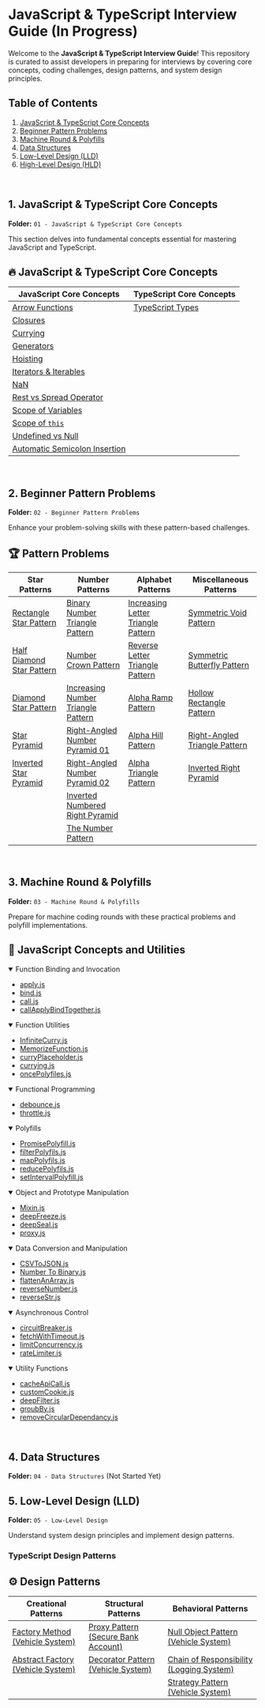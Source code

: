 # JavaScript & TypeScript Interview Guide (In Progress)

Welcome to the **JavaScript & TypeScript Interview Guide**! This repository is curated to assist developers in preparing for interviews by covering core concepts, coding challenges, design patterns, and system design principles.

## Table of Contents

1. [JavaScript & TypeScript Core Concepts](#1-javascript--typescript-core-concepts)
2. [Beginner Pattern Problems](#2-beginner-pattern-problems)
3. [Machine Round & Polyfills](#3-machine-round--polyfills)
4. [Data Structures](#4-data-structures)
5. [Low-Level Design (LLD)](#5-low-level-design-lld)
6. [High-Level Design (HLD)](#6-high-level-design-hld)

<br>


## 1. JavaScript & TypeScript Core Concepts

**Folder:** `01 - JavaScript & TypeScript Core Concepts`

This section delves into fundamental concepts essential for mastering JavaScript and TypeScript.

## 🔥 JavaScript & TypeScript Core Concepts

| **JavaScript Core Concepts** | **TypeScript Core Concepts** |
| ---------------------------- | ---------------------------- |
| [Arrow Functions](01%20-%20JavaScript%20&%20TypeScript%20Core%20Concepts/JavaScript/arrow.md) | [TypeScript Types](01%20-%20JavaScript%20&%20TypeScript%20Core%20Concepts/TypeScript/types.md) |
| [Closures](01%20-%20JavaScript%20&%20TypeScript%20Core%20Concepts/JavaScript/closures.md) | |
| [Currying](01%20-%20JavaScript%20&%20TypeScript%20Core%20Concepts/JavaScript/currying.md) | |
| [Generators](01%20-%20JavaScript%20&%20TypeScript%20Core%20Concepts/JavaScript/generator.md) | |
| [Hoisting](01%20-%20JavaScript%20&%20TypeScript%20Core%20Concepts/JavaScript/hoisting.md) | |
| [Iterators & Iterables](01%20-%20JavaScript%20&%20TypeScript%20Core%20Concepts/JavaScript/Iterators-and-Iterables.md) | |
| [NaN](01%20-%20JavaScript%20&%20TypeScript%20Core%20Concepts/JavaScript/NaN.md) | |
| [Rest vs Spread Operator](01%20-%20JavaScript%20&%20TypeScript%20Core%20Concepts/JavaScript/rest-vs-spread.md) | |
| [Scope of Variables](01%20-%20JavaScript%20&%20TypeScript%20Core%20Concepts/JavaScript/scope-of-variables.md) | |
| [Scope of `this`](01%20-%20JavaScript%20&%20TypeScript%20Core%20Concepts/JavaScript/scope-of-this.md) | |
| [Undefined vs Null](01%20-%20JavaScript%20&%20TypeScript%20Core%20Concepts/JavaScript/undefined-vs-null.md) | |
| [Automatic Semicolon Insertion](01%20-%20JavaScript%20&%20TypeScript%20Core%20Concepts/JavaScript/asi.md) | |


<br>

## 2. Beginner Pattern Problems

**Folder:** `02 - Beginner Pattern Problems`

Enhance your problem-solving skills with these pattern-based challenges.

## 🏆 Pattern Problems

| **Star Patterns** | **Number Patterns** | **Alphabet Patterns** | **Miscellaneous Patterns** |
| ----------------- | ------------------- | --------------------- | ------------------------- |
| [Rectangle Star Pattern](./02%20-%20Beginner%20Pattern-Problems/Pattern-1%20Reactangle-Star-Pattern.js) | [Binary Number Triangle Pattern](./02%20-%20Beginner%20Pattern-Problems/Pattern-11%20Binary-Number-Triangle-Pattern.js) | [Increasing Letter Triangle Pattern](./02%20-%20Beginner%20Pattern-Problems/Pattern-14%20Increasing-Letter-Triangle-Pattern.js) | [Symmetric Void Pattern](./02%20-%20Beginner%20Pattern-Problems/Pattern-19%20Symmetric-Void-Pattern.js) |
| [Half Diamond Star Pattern](./02%20-%20Beginner%20Pattern-Problems/Pattern-10%20Half-Diamond-Star-Pattern.js) | [Number Crown Pattern](./02%20-%20Beginner%20Pattern-Problems/Pattern-12%20Number-Crown-Pattern.js) | [Reverse Letter Triangle Pattern](./02%20-%20Beginner%20Pattern-Problems/Pattern-15%20Reverse-Letter-Triangle-Pattern.js) | [Symmetric Butterfly Pattern](./02%20-%20Beginner%20Pattern-Problems/Pattern-20%20Symmetric-Butterfly-Pattern.js) |
| [Diamond Star Pattern](./02%20-%20Beginner%20Pattern-Problems/Pattern-9%20Diamond-Star-Pattern.js) | [Increasing Number Triangle Pattern](./02%20-%20Beginner%20Pattern-Problems/Pattern-13%20Increasing-Number-Triangle-Pattern.js) | [Alpha Ramp Pattern](./02%20-%20Beginner%20Pattern-Problems/Pattern-16%20Alpha-Ramp-Pattern.js) | [Hollow Rectangle Pattern](./02%20-%20Beginner%20Pattern-Problems/Pattern-21%20Hollow-Rectangle-Pattern.js) |
| [Star Pyramid](./02%20-%20Beginner%20Pattern-Problems/Pattern-7%20Star-Pyramid.js) | [Right-Angled Number Pyramid 01](./02%20-%20Beginner%20Pattern-Problems/Pattern-3%20Right-Angled-Number-Pyramid-01.js) | [Alpha Hill Pattern](./02%20-%20Beginner%20Pattern-Problems/Pattern-17%20Alpha-Hill-Pattern.js) | [Right-Angled Triangle Pattern](./02%20-%20Beginner%20Pattern-Problems/Pattern-2%20Right-Angled-Triangle-Pattern.js) |
| [Inverted Star Pyramid](./02%20-%20Beginner%20Pattern-Problems/Pattern-8%20Inverted-Star-Pyramid.js) | [Right-Angled Number Pyramid 02](./02%20-%20Beginner%20Pattern-Problems/Pattern-4%20Right-Angled-Number-Pyramid-02.js) | [Alpha Triangle Pattern](./02%20-%20Beginner%20Pattern-Problems/Pattern-18%20Alpha-Triangle-Pattern.js) | [Inverted Right Pyramid](./02%20-%20Beginner%20Pattern-Problems/Pattern-5%20Inverted-Right-Pyramid.js) |
|                   | [Inverted Numbered Right Pyramid](./02%20-%20Beginner%20Pattern-Problems/Pattern-6%20Inverted-Numbered-Right-Pyramid.js) | | |
|                   | [The Number Pattern](./02%20-%20Beginner%20Pattern-Problems/Pattern-22%20The-Number-Pattern.js) | | |

<br>

## 3. Machine Round & Polyfills

**Folder:** `03 - Machine Round & Polyfills`

Prepare for machine coding rounds with these practical problems and polyfill implementations.

## 🚀 JavaScript Concepts and Utilities

<details open>
  <summary>Function Binding and Invocation</summary>

  - [apply.js](./03%20-%20Machine%20Round%20&%20polyfills/apply.js)
  - [bind.js](./03%20-%20Machine%20Round%20&%20polyfills/bind.js)
  - [call.js](./03%20-%20Machine%20Round%20&%20polyfills/call.js)
  - [callApplyBindTogether.js](./03%20-%20Machine%20Round%20&%20polyfills/callApplyBindTogether.js)
</details>

<details open>
  <summary>Function Utilities</summary>

  - [InfiniteCurry.js](./03%20-%20Machine%20Round%20&%20polyfills/InfiniteCurry.js)
  - [MemorizeFunction.js](./03%20-%20Machine%20Round%20&%20polyfills/MemorizeFunction.js)
  - [curryPlaceholder.js](./03%20-%20Machine%20Round%20&%20polyfills/curryPlaceholder.js)
  - [currying.js](./03%20-%20Machine%20Round%20&%20polyfills/currying.js)
  - [oncePolyfiles.js](./03%20-%20Machine%20Round%20&%20polyfills/oncePolyfiles.js)
</details>


<details open>
  <summary>Functional Programming</summary>

  - [debounce.js](./03%20-%20Machine%20Round%20&%20polyfills/debounce.js)
  - [throttle.js](./03%20-%20Machine%20Round%20&%20polyfills/throttle.js)
</details>


<details open>
  <summary>Polyfills</summary>

  - [PromisePolyfill.js](./03%20-%20Machine%20Round%20&%20polyfills/PromisePolyfill.js)
  - [filterPolyfils.js](./03%20-%20Machine%20Round%20&%20polyfills/filterPolyfils.js)
  - [mapPolyfils.js](./03%20-%20Machine%20Round%20&%20polyfills/mapPolyfils.js)
  - [reducePolyfils.js](./03%20-%20Machine%20Round%20&%20polyfills/reducePolyfils.js)
  - [setIntervalPolyfill.js](./03%20-%20Machine%20Round%20&%20polyfills/setIntervalPolyfill.js)
</details>

<details open>
  <summary>Object and Prototype Manipulation</summary>

  - [Mixin.js](./03%20-%20Machine%20Round%20&%20polyfills/Mixin.js)
  - [deepFreeze.js](./03%20-%20Machine%20Round%20&%20polyfills/deepFreeze.js)
  - [deepSeal.js](./03%20-%20Machine%20Round%20&%20polyfills/deepSeal.js)
  - [proxy.js](./03%20-%20Machine%20Round%20&%20polyfills/proxy.js)
</details>


<details open>
  <summary>Data Conversion and Manipulation</summary>

  - [CSVToJSON.js](./03%20-%20Machine%20Round%20&%20polyfills/CSVToJSON.js)
  - [Number To Binary.js](./03%20-%20Machine%20Round%20&%20polyfills/Number%20To%20Binary.js)
  - [flattenAnArray.js](./03%20-%20Machine%20Round%20&%20polyfills/flattenAnArray.js)
  - [reverseNumber.js](./03%20-%20Machine%20Round%20&%20polyfills/reverseNumber.js)
  - [reverseStr.js](./03%20-%20Machine%20Round%20&%20polyfills/reverseStr.js)
</details>


<details open>
  <summary>Asynchronous Control</summary>

  - [circuitBreaker.js](./03%20-%20Machine%20Round%20&%20polyfills/circuitBreaker.js)
  - [fetchWithTimeout.js](./03%20-%20Machine%20Round%20&%20polyfills/fetchWithTimeout.js)
  - [limitConcurrency.js](./03%20-%20Machine%20Round%20&%20polyfills/limitConcurrency.js)
  - [rateLimiter.js](./03%20-%20Machine%20Round%20&%20polyfills/rateLimiter.js)
</details>


<details open>
  <summary>Utility Functions</summary>

  - [cacheApiCall.js](./03%20-%20Machine%20Round%20&%20polyfills/cacheApiCall.js)
  - [customCookie.js](./03%20-%20Machine%20Round%20&%20polyfills/customCookie.js)
  - [deepFilter.js](./03%20-%20Machine%20Round%20&%20polyfills/deepFilter.js)
  - [groubBy.js](./03%20-%20Machine%20Round%20&%20polyfills/groubBy.js)
  - [removeCircularDependancy.js](./03%20-%20Machine%20Round%20&%20polyfills/removeCircularDependancy.js)
</details>
<br>

## 4. Data Structures

**Folder:** `04 - Data Structures` (Not Started Yet)

## 5. Low-Level Design (LLD)

**Folder:** `05 - Low-Level Design`

Understand system design principles and implement design patterns.

### TypeScript Design Patterns

## ⚙️ Design Patterns

| **Creational Patterns** | **Structural Patterns** | **Behavioral Patterns** |
| ----------------------- | ---------------------- | ----------------------- |
| [Factory Method (Vehicle System)](./05%20-%20Low%20Level%20Design/03%20-%20TypeScript%20Design%20Pattern/Creational%20Design%20Patterns/Factory%20Method/Vehicle%20System/README.md) | [Proxy Pattern (Secure Bank Account)](./05%20-%20Low%20Level%20Design/03%20-%20TypeScript%20Design%20Pattern/Structural%20Design%20Patterns/Proxy/Secure%20Bank%20Account/README.md) | [Null Object Pattern (Vehicle System)](./05%20-%20Low%20Level%20Design/03%20-%20TypeScript%20Design%20Pattern/Behavioral%20Design%20Patterns/Null%20Object%20Pattern/Vehicle%20System/README.md) |
| [Abstract Factory (Vehicle System)](./05%20-%20Low%20Level%20Design/03%20-%20TypeScript%20Design%20Pattern/Creational%20Design%20Patterns/Abstract%20Factory/Vehicle%20System/README.md) | [Decorator Pattern (Vehicle System)](./05%20-%20Low%20Level%20Design/03%20-%20TypeScript%20Design%20Pattern/Structural%20Design%20Patterns/Decorator/Vehicle%20System/README.md) | [Chain of Responsibility (Logging System)](./05%20-%20Low%20Level%20Design/03%20-%20TypeScript%20Design%20Pattern/Behavioral%20Design%20Patterns/Chain%20of%20Responsibility/%20Logging%20System/README.md) |
|                         |                        | [Strategy Pattern (Vehicle System)](./05%20-%20Low%20Level%20Design/03%20-%20TypeScript%20Design%20Pattern/Behavioral%20Design%20Patterns/Strategy%20Pattern/Vehicle%20System/Vehicle%20System%20With%20Strategy%20Pattern/README.md) |
